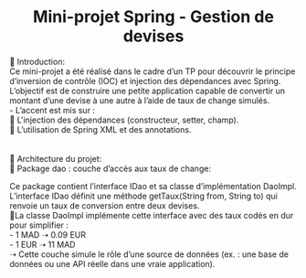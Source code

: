 
  <h1 align="center">
  <b>Mini-projet Spring - Gestion de devises</b>
  </h1>

🔰 Introduction:  <br>
   Ce mini-projet a été réalisé dans le cadre d’un TP pour découvrir le principe d’inversion de contrôle (IOC) et injection des dépendances avec Spring.
L’objectif est de construire une petite application capable de convertir un montant d’une devise à une autre à l’aide de taux de change simulés.  <br>
       - L’accent est mis sur :  
     🔹  L'injection des dépendances (constructeur, setter, champ).  
     🔹  L’utilisation de Spring XML et des annotations.  
    <br><br>
🧱 Architecture du projet:  
📁 Package dao : couche d’accès aux taux de change:

Ce package contient l’interface IDao et sa classe d’implémentation DaoImpl. L’interface IDao définit une méthode getTaux(String from, String to) qui renvoie un taux de conversion entre deux devises.  
🔹La classe DaoImpl implémente cette interface avec des taux codés en dur pour simplifier :  
    - 1 MAD ➝ 0.09 EUR  
    - 1 EUR ➝ 11 MAD  
➝ Cette couche simule le rôle d’une source de données (ex. : une base de données ou une API réelle dans une vraie application).


